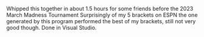 Whipped this together in about 1.5 hours for some friends before the 2023 March Madness Tournament
Surprisingly of my 5 brackets on ESPN the one generated by this program performed the best of my brackets, still not very good though.
Done in Visual Studio.
